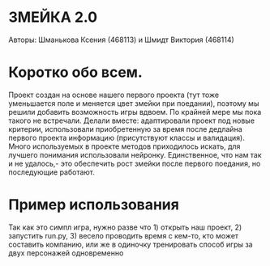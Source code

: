 # ЗМЕЙКА 2.0
Авторы: Шманькова Ксения (468113) и Шмидт Виктория (468114)
# Коротко обо всем. 
Проект создан на основе нашего первого проекта (тут тоже уменьшается поле и меняется цвет змейки при поедании), поэтому мы решили добавить возможность игры вдвоем. По крайней мере мы пока такого не встречали. Делали вместе: адаптировали проект под новые критерии, использовали приобретенную за время после дедлайна первого проекта информацию (присутствуют классы и валидация). Много используемых в проекте методов приходилось искать, для лучшего понимания использовали нейронку. Единственное, что нам так и не удалось,- это обеспечить рост змейки после первого поедания, но  последующие работают.
# Пример использования
Так как это симпл игра, нужно разве что 1) открыть наш проект, 2) запустить run.py, 3) весело проводить время с кем-то, кто может составить компанию, или же в одиночку тренировать способ игры за двух персонажей одновременно
